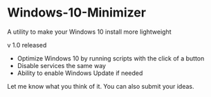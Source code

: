 # Windows-10-Minimizer
A utility to make your Windows 10 install more lightweight

v 1.0 released
* Optimize Windows 10 by running scripts with the click of a button
* Disable services the same way
* Ability to enable Windows Update if needed

Let me know what you think of it. You can also submit your ideas.
